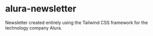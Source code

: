 # alura-newsletter
Newsletter created entirely using the Tailwind CSS framework for the technology company Alura.
